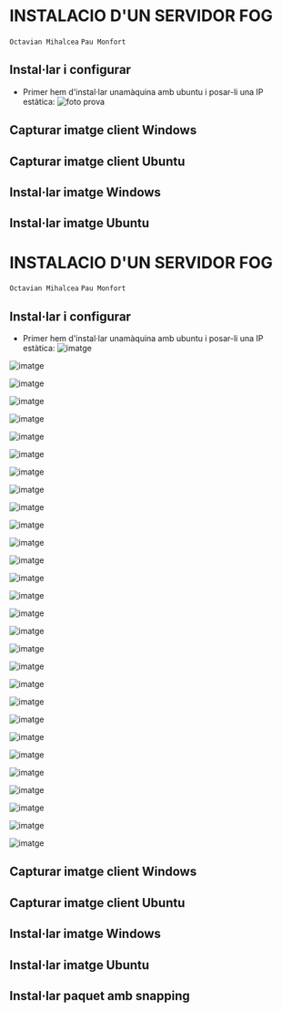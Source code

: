 # INSTALACIO D'UN SERVIDOR FOG

`Octavian Mihalcea`
`Pau Monfort`


## Instal·lar i configurar 

* Primer hem d'instal·lar unamàquina amb ubuntu i posar-li una IP estàtica:
![foto prova](docs/assets/foto.png)


## Capturar imatge client Windows 

## Capturar imatge client Ubuntu

## Instal·lar imatge Windows

## Instal·lar imatge Ubuntu

# INSTALACIO D'UN SERVIDOR FOG

`Octavian Mihalcea`
`Pau Monfort`


## Instal·lar i configurar 

* Primer hem d'instal·lar unamàquina amb ubuntu i posar-li una IP estàtica:
![imatge](/fotos/image13.png)

![imatge](/fotos/image11.png)

![imatge](/fotos/image16.png)

![imatge](/fotos/image17.png)

![imatge](/fotos/image12.png)

![imatge](/fotos/image5.png)

![imatge](/fotos/image22.png)

![imatge](/fotos/image19.png)

![imatge](/fotos/image8.png)

![imatge](/fotos/image15.png)

![imatge](/fotos/image10.png)

![imatge](/fotos/image24.png)

![imatge](/fotos/image7.png)

![imatge](/fotos/image23.png)

![imatge](/fotos/image1.png)

![imatge](/fotos/image9.png)

![imatge](/fotos/image10.png)

![imatge](/fotos/image21.png)

![imatge](/fotos/image6.png)

![imatge](/fotos/image23.png)

![imatge](/fotos/image4.png)

![imatge](/fotos/image14.png)

![imatge](/fotos/image3.png)

![imatge](/fotos/image2.png)

![imatge](/fotos/image18.png)

![imatge](/fotos/image14.png)

![imatge](/fotos/image3.png)

![imatge](/fotos/image25.png)

![imatge](/fotos/image20.png)



## Capturar imatge client Windows 

## Capturar imatge client Ubuntu

## Instal·lar imatge Windows

## Instal·lar imatge Ubuntu

## Instal·lar paquet amb snapping


